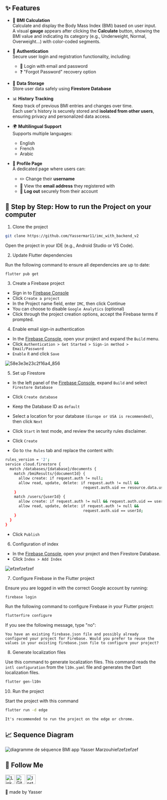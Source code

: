 ## ✨ Features

- 🧮 **BMI Calculation**  
  Calculate and display the Body Mass Index (BMI) based on user input.  
  A visual **gauge** appears after clicking the **Calculate** button, showing the BMI value and indicating its category (e.g., Underweight, Normal, Overweight...) with color-coded segments.

- 🔐 **Authentication**  
  Secure user login and registration functionality, including:
  - 🔑 Login with email and password  
  - ❓ "Forgot Password" recovery option

- 💾 **Data Storage**  
  Store user data safely using **Firestore Database**

- 📊 **History Tracking**  
  Keep track of previous BMI entries and changes over time.  
  Each user's history is securely stored and **isolated from other users**, ensuring privacy and personalized data access.

- 🌍 **Multilingual Support**  
  Supports multiple languages:
  - English  
  - French  
  - Arabic

- 👤 **Profile Page**  
  A dedicated page where users can:
  - ✏️ Change their **username**
  - 📧 View the **email address** they registered with
  - 🚪 **Log out** securely from their account


## 🚀 Step by Step: How to run the Project on your computer

1) Clone the project
```bash
git clone https://github.com/Yassermar11/imc_with_backend_v2
```
Open the project in your IDE (e.g., Android Studio or VS Code).

2) Update Flutter dependencies

Run the following command to ensure all dependencies are up to date:
```bash
flutter pub get
```

3) Create a Firebase project
 - Sign in to [Firebase Console](https://console.firebase.google.com/u/0/)
 - Click ```Create a project```
 - In the Project name field, enter ```IMC```, then click Continue
 - You can choose to disable ```Google Analytics``` (optional)
 - Click through the project creation options, accept the Firebase terms if prompted.

4) Enable email sign-in authentication
 - In the [Firebase Console](https://console.firebase.google.com/u/0/), open your project and expand the ```Build``` menu.
 - Click ```Authentication > Get Started > Sign-in method > Email/Password```
 - ```Enable``` it and click ```Save```

![58e3e3e23c2f16a4_856](https://github.com/user-attachments/assets/3acfc8f4-c92f-4fa6-b7c6-c1f2dbeb4d85)

5) Set up Firestore

 - In the left panel of the [Firebase Console](https://console.firebase.google.com/u/0/), expand ```Build``` and select ```Firestore Database```
 - Click ```Create database```
 - Keep the Database ID as ```default```
 - Select a location for your database ```(Europe or USA is recommended)```, then click ```Next```
 - Click ```Start``` in test mode, and review the security rules disclaimer.
 - Click ```Create```

 - Go to ```the Rules``` tab and replace the content with:
```bash
rules_version = '2';
service cloud.firestore {
  match /databases/{database}/documents {
    match /bmiResults/{documentId} {
      allow create: if request.auth != null;
      allow read, update, delete: if request.auth != null && 
                                   request.auth.uid == resource.data.userId;
    }
    match /users/{userId} {
      allow create: if request.auth != null && request.auth.uid == userId;
      allow read, update, delete: if request.auth != null && 
                                   request.auth.uid == userId;
    }
  }
}
```
 - Click ```Publish```
6) Configuration of index
 - In the [Firebase Console](https://console.firebase.google.com/u/0/), open your project and then Firestore Database.
 - Click ```Index > Add Index```

![efzefzefzef](https://github.com/user-attachments/assets/57e40be7-08d5-44d5-a12d-f6f3c7cfe342)

7) Configure Firebase in the Flutter project

Ensure you are logged in with the correct Google account by running:
```bash
firebase login
```
Run the following command to configure Firebase in your Flutter project:
```bash 
flutterfire configure
```

If you see the following message, type "no":

```You have an existing firebase.json file and possibly already configured your project for Firebase. Would you prefer to reuse the values in your existing firebase.json file to configure your project?```

8) Generate localization files

Use this command to generate localization files. 
This command reads the ```intl configuration``` from the ```l10n.yaml``` file and generates the Dart localization files.
```bash
flutter gen-l10n
```

10) Run the project

Start the project with this command
```bash
flutter run -d edge
```
```It's recommended to run the project on the edge or chrome.```

## 📈 Sequence Diagram

![diagramme de séquence BMI app Yasser Marzouhi![efzefzefzef](https://github.com/user-attachments/assets/f6579e0f-a9f0-4c0d-8bf5-833f27062d7c)
](https://github.com/user-attachments/assets/4a3c2022-a171-4e88-be49-34616bcd9e92)

## 📲 Follow Me

<a href="https://linkedin.com/in/yasser-marzouhi-590a23260"><img src="https://upload.wikimedia.org/wikipedia/commons/thumb/c/ca/LinkedIn_logo_initials.png/960px-LinkedIn_logo_initials.png" width="30" height="30" alt="LinkedIn"></a>
<a href="https://github.com/Yassermar11"><img src="https://upload.wikimedia.org/wikipedia/commons/9/91/Octicons-mark-github.svg" width="30" height="30" alt="GitHub"></a>
<a href="https://www.instagram.com/its_yasser_33/"><img src="https://upload.wikimedia.org/wikipedia/commons/thumb/9/95/Instagram_logo_2022.svg/1200px-Instagram_logo_2022.svg.png" width="30" height="30" alt="Instagram"></a>

📌 made by Yasser
